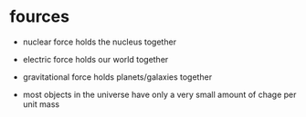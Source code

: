 # fources

- nuclear force holds the nucleus together

- electric force holds our world together

- gravitational force holds planets/galaxies together


- most objects in the universe have only a very small amount of chage per unit mass
